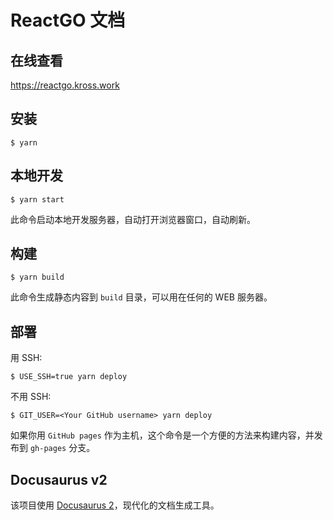 # ReactGO 文档

## 在线查看

https://reactgo.kross.work

## 安装

```
$ yarn
```

## 本地开发

```
$ yarn start
```

此命令启动本地开发服务器，自动打开浏览器窗口，自动刷新。

## 构建

```
$ yarn build
```

此命令生成静态内容到 `build` 目录，可以用在任何的 WEB 服务器。

## 部署

用 SSH:

```
$ USE_SSH=true yarn deploy
```

不用 SSH:

```
$ GIT_USER=<Your GitHub username> yarn deploy
```

如果你用 `GitHub pages` 作为主机，这个命令是一个方便的方法来构建内容，并发布到
`gh-pages` 分支。

## Docusaurus v2

该项目使用 [Docusaurus 2](https://docusaurus.io/)，现代化的文档生成工具。
